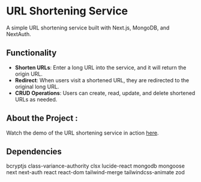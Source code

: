 # URL Shortening Service

A simple URL shortening service built with Next.js, MongoDB, and NextAuth.

## Functionality 
- **Shorten URLs**: Enter a long URL into the service, and it will return the origin  URL.
- **Redirect**: When users visit a shortened URL, they are redirected to the original long URL.
- **CRUD Operations**: Users can create, read, update, and delete shortened URLs as needed.

## About the Project :
Watch the demo of the URL shortening service in action [here](https://www.linkedin.com/posts/omar-dugha-5495222aa_hi-there-this-is-one-of-my-side-project-activity-7179156252709556224-0LRN?utm_source=share&utm_medium=member_android).
## Dependencies
bcryptjs
class-variance-authority
clsx
lucide-react
mongodb
mongoose
next
next-auth
react
react-dom
tailwind-merge
tailwindcss-animate
zod
